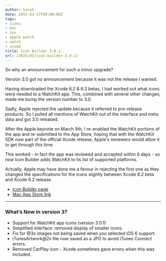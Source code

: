 ```yaml
---
author: Sarah
date: 2015-03-17T00:00:00Z
tags:
- icons
- mac
- ios
- apple watch
- watch
- xcode
title: Icon Builder 3.0.1
url: /2015/03/icon-builder-3.0.1/
---
```


So why an announcement for such a minor upgrade?

Version 3.0 got no announcement because it was not the release I wanted.

Having downloaded the Xcode 6.2 & 6.3 betas, I had worked out what icons were needed to a WatchKit app.
This, combined with several other changes, made me bump the version number to 3.0.

Sadly, Apple rejected the update because it referred to pre-release products. So I pulled all mentions of WatchKit out of the interface and meta data and got 3.0 released.

After the Apple keynote on March 9th, I re-enabled the WatchKit portions of the app and re-submitted to the App Store, hoping that with the WatchKit SDK now part of the official Xcode release, Apple's reviewers would allow it to get through this time.

This worked - in fact the app was reviewed and accepted within 6 days - so now Icon Builder adds WatchKit to its list of supported platforms.

Actually, Apple may have done me a favour in rejecting the first one as they changed the specifications for the icons slightly between Xcode 6.2 beta and Xcode 6.2 release.

- [Icon Builder page][1]
- [Mac App Store link][2]

---

### What’s New in version 3?

* Support for WatchKit app icons (version 3.0.1)
* Simplified interface: removed display of smaller icons.
* Fix for @3x images not being saved when you selected iOS 6 support.
* iTunesArtwork@2x file now saved as a JPG to avoid iTunes Connect errors.
* Removed CarPlay icon - Xcode sometimes gave errors when this was included.

[1]: http://troz.net/icon-builder/
[2]: https://itunes.apple.com/us/app/icon-builder/id552293482?mt=12&uo=4

